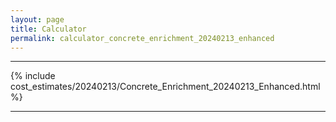 ```yaml
---
layout: page
title: Calculator
permalink: calculator_concrete_enrichment_20240213_enhanced
---
```


___

{% include cost_estimates/20240213/Concrete_Enrichment_20240213_Enhanced.html %}

___

